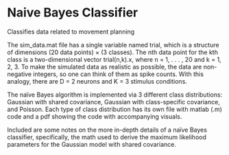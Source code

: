 # Naive Bayes Classifier
Classifies data related to movement planning 

The sim_data.mat file has a single variable named
trial, which is a structure of dimensions (20 data points) × (3 classes). The nth data
point for the kth class is a two-dimensional vector trial(n,k).x, where n = 1, . . . , 20
and k = 1, 2, 3.
To make the simulated data as realistic as possible, the data are non-negative integers, 
so one can think of them as spike counts. With this analogy, there are D = 2 neurons
and K = 3 stimulus conditions.

The naïve Bayes algorithm is implemented via 3 different class distributions: Gaussian with shared covariance, Gaussian with class-specific covariance, and Poisson. 
Each type of class distribution has its own file with matlab (.m) code and a pdf showing the code with accompanying visuals. 

Included are some notes on the more in-depth details of a naïve Bayes classifier, specifically, the math used to derive the maximum likelihood parameters for the 
Gaussian model with shared covariance.
